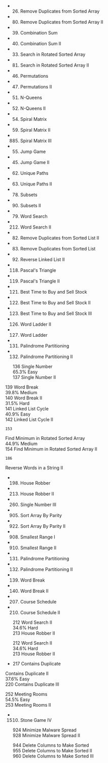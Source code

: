 - 26. Remove Duplicates from Sorted Array
- 80. Remove Duplicates from Sorted Array II    

- 39.	Combination Sum    
- 40. Combination Sum II    

- 33. Search in Rotated Sorted Array
- 81. Search in Rotated Sorted Array II  

- 46.	Permutations    
- 47. Permutations II   

- 51. N-Queens    
- 52. N-Queens II   

- 54. Spiral Matrix
- 59. Spiral Matrix II 
- 885. Spiral Matrix III  


- 55. Jump Game    
- 45. Jump Game II   


- 62. Unique Paths
- 63. Unique Paths II


- 78. Subsets   
- 90. Subsets II   

- 79. Word Search
- 212. Word Search II    

- 82. Remove Duplicates from Sorted List II    
- 83.	Remove Duplicates from Sorted List  



- 92. Reverse Linked List II    


- 118. Pascal's Triangle 
- 119. Pascal's Triangle II


- 121. Best Time to Buy and Sell Stock     
- 122. Best Time to Buy and Sell Stock II    
- 123. Best Time to Buy and Sell Stock III    


- 126. Word Ladder II    
- 127. Word Ladder    


- 131. Palindrome Partitioning    
- 132. Palindrome Partitioning II

	136	
Single Number    
		65.3%	Easy	
	137	
Single Number II    

139	
Word Break    
		39.8%	Medium	
	140	
Word Break II    
		31.5%	Hard	
	141	
Linked List Cycle    
		40.9%	Easy	
	142	
Linked List Cycle II 

	153	
Find Minimum in Rotated Sorted Array    
		44.9%	Medium	
	154	
Find Minimum in Rotated Sorted Array II    

	186	
Reverse Words in a String II

- 198. House Robber
- 213. House Robber II


- 260. Single Number III    


- 905.	Sort Array By Parity    
- 922.	Sort Array By Parity II   


- 908. Smallest Range I    
- 910. Smallest Range II    



- 131. Palindrome Partitioning    
- 132. Palindrome Partitioning II    

- 139. Word Break    
- 140. Word Break II    

- 207. Course Schedule    
- 210. Course Schedule II    

	212	
Word Search II    
		34.6%	Hard	
	213	
House Robber II    


	212	
Word Search II    
		34.6%	Hard	
	213	
House Robber II    


- 217	Contains Duplicate    
	
Contains Duplicate II     
		37.6%	Easy	
	220	
Contains Duplicate III    


252	
Meeting Rooms    
		54.5%	Easy	
	253	
Meeting Rooms II    



- 1510.	Stone Game IV    

	924	
Minimize Malware Spread    
	928	
Minimize Malware Spread II    


	944	
Delete Columns to Make Sorted  
955	
Delete Columns to Make Sorted II    
	960	
Delete Columns to Make Sorted III    